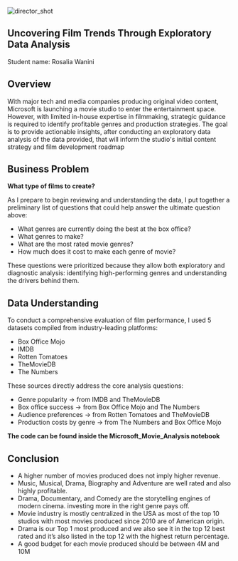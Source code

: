 ![director_shot](https://github.com/user-attachments/assets/fced0f13-ea85-49cb-9557-521e5092f492)

## Uncovering Film Trends Through Exploratory Data Analysis
Student name: Rosalia Wanini

## Overview
With major tech and media companies producing original video content, Microsoft is launching a movie studio to enter the entertainment space. However, with limited in-house expertise in filmmaking, strategic guidance is required to identify profitable genres and production strategies. The goal is to provide actionable insights, after conducting an exploratory data analysis of the data provided, that will inform the studio's initial content strategy and film development roadmap

## Business Problem
**What type of films to create?**

As I prepare to begin reviewing and understanding the data, I put together a preliminary list of questions that could help answer the ultimate question above:

* What genres are currently doing the best at the box office?
* What genres to make?
* What are the most rated movie genres?
* How much does it cost to make each genre of movie?

These questions were prioritized because they allow both exploratory and diagnostic analysis: identifying high-performing genres and understanding the drivers behind them.

## Data Understanding
To conduct a comprehensive evaluation of film performance, I used 5 datasets compiled from industry-leading platforms:

* Box Office Mojo
* IMDB
* Rotten Tomatoes
* TheMovieDB
* The Numbers

These sources directly address the core analysis questions:

* Genre popularity → from IMDB and TheMovieDB
* Box office success → from Box Office Mojo and The Numbers
* Audience preferences → from Rotten Tomatoes and TheMovieDB
* Production costs by genre → from The Numbers and Box Office Mojo

**The code can be found inside the Microsoft_Movie_Analysis notebook**

## Conclusion
* A higher number of movies produced does not imply higher revenue.
* Music, Musical, Drama, Biography and Adventure are well rated and also highly profitable.
* Drama, Documentary, and Comedy are the storytelling engines of modern cinema.
investing more in the right genre pays off.
* Movie industry is mostly centralized in the USA as most of the top 10 studios with most movies produced since 2010 are of American origin.
* Drama is our Top 1 most produced and we also see it in the top 12 best rated and it’s also listed in the top 12 with the highest return percentage.
* A good budget for each movie produced should be between 4M and 10M
